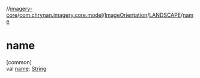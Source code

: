 //[imagery-core](../../../../index.md)/[com.chrynan.imagery.core.model](../../index.md)/[ImageOrientation](../index.md)/[LANDSCAPE](index.md)/[name](name.md)

# name

[common]\
val [name](name.md): [String](https://kotlinlang.org/api/latest/jvm/stdlib/kotlin/-string/index.html)
